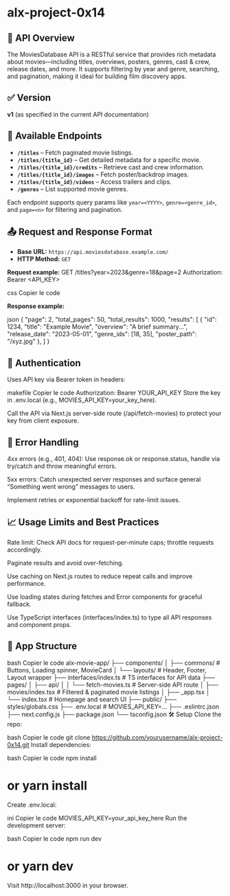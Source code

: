 # alx-project-0x14

## 📘 API Overview
The MoviesDatabase API is a RESTful service that provides rich metadata about movies—including titles, overviews, posters, genres, cast & crew, release dates, and more. It supports filtering by year and genre, searching, and pagination, making it ideal for building film discovery apps.

## ✅ Version
**v1** (as specified in the current API documentation)

## 📌 Available Endpoints
- **`/titles`** – Fetch paginated movie listings.
- **`/titles/{title_id}`** – Get detailed metadata for a specific movie.
- **`/titles/{title_id}/credits`** – Retrieve cast and crew information.
- **`/titles/{title_id}/images`** – Fetch poster/backdrop images.
- **`/titles/{title_id}/videos`** – Access trailers and clips.
- **`/genres`** – List supported movie genres.

Each endpoint supports query params like `year=<YYYY>`, `genre=<genre_id>`, and `page=<n>` for filtering and pagination.

## 📤 Request and Response Format



- **Base URL:** `https://api.moviesdatabase.example.com/`
- **HTTP Method:** `GET`

**Request example:**
GET /titles?year=2023&genre=18&page=2
Authorization: Bearer <API_KEY>

css
Copier le code

**Response example:**

json
{
  "page": 2,
  "total_pages": 50,
  "total_results": 1000,
  "results": [
    {
      "id": 1234,
      "title": "Example Movie",
      "overview": "A brief summary...",
      "release_date": "2023-05-01",
      "genre_ids": [18, 35],
      "poster_path": "/xyz.jpg"
    },
  ]
}

## 🔐 Authentication
Uses API key via Bearer token in headers:

makefile
Copier le code
Authorization: Bearer YOUR_API_KEY
Store the key in .env.local (e.g., MOVIES_API_KEY=your_key_here).

Call the API via Next.js server-side route (/api/fetch-movies) to protect your key from client exposure.

## 🚨 Error Handling
4xx errors (e.g., 401, 404): Use response.ok or response.status, handle via try/catch and throw meaningful errors.

5xx errors: Catch unexpected server responses and surface general “Something went wrong” messages to users.

Implement retries or exponential backoff for rate-limit issues.

## 📈 Usage Limits and Best Practices
Rate limit: Check API docs for request-per-minute caps; throttle requests accordingly.

Paginate results and avoid over-fetching.

Use caching on Next.js routes to reduce repeat calls and improve performance.

Use loading states during fetches and Error components for graceful fallback.

Use TypeScript interfaces (interfaces/index.ts) to type all API responses and component props.

## 🧭 App Structure
bash
Copier le code
alx-movie-app/
├── components/
│   ├── commons/          # Buttons, Loading spinner, MovieCard
│   └── layouts/          # Header, Footer, Layout wrapper
├── interfaces/index.ts   # TS interfaces for API data
├── pages/
│   ├── api/
│   │   └── fetch-movies.ts  # Server-side API route
│   ├── movies/index.tsx     # Filtered & paginated movie listings
│   ├── _app.tsx
│   └── index.tsx            # Homepage and search UI
├── public/
├── styles/globals.css
├── .env.local              # MOVIES_API_KEY=...
├── .eslintrc.json
├── next.config.js
├── package.json
└── tsconfig.json
🛠️ Setup
Clone the repo:

bash
Copier le code
git clone https://github.com/yourusername/alx-project-0x14.git
Install dependencies:

bash
Copier le code
npm install
# or yarn install
Create .env.local:

ini
Copier le code
MOVIES_API_KEY=your_api_key_here
Run the development server:

bash
Copier le code
npm run dev
# or yarn dev
Visit http://localhost:3000 in your browser.
